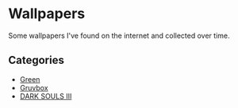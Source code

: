 # Wallpapers

Some wallpapers I've found on the internet and collected over time.

## Categories

- [Green](Green/README.md)
- [Gruvbox](Gruvbox/README.md)
- [DARK SOULS III](DARK%20SOULS%20III/README.md)
